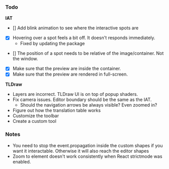 ### Todo

**IAT**

- [] Add blink animation to see where the interactive spots are
- [x] Hovering over a spot feels a bit off. It doesn't responds immediately.
  - Fixed by updating the package
- [] The position of a spot needs to be relative of the image/container. Not the window.
- [x] Make sure that the preview are inside the container.
- [x] Make sure that the preview are rendered in full-screen.

**TLDraw**

- Layers are incorrect. TLDraw UI is on top of popup shaders.
- Fix camera issues. Editor boundary should be the same as the IAT.
  - Should the navigation arrows be always visible? Even zoomed in?
- Figure out how the translation table works
- Customize the toolbar
- Create a custom tool

### Notes

- You need to stop the event.propagation inside the custom shapes if you want it interactable. Otherwise it will also reach the editor shapes
- Zoom to element doesn't work consistently when React strictmode was enabled.
